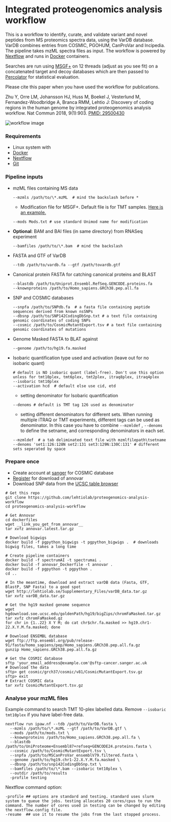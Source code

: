 Integrated proteogenomics analysis workflow
==============

This is a workflow to identify, curate, and validate variant and novel peptides from MS proteomics spectra data, using the VarDB database. VarDB combines entries from COSMIC, PGOHUM, CanProVar and lncipedia. The pipeline takes mzML spectra files as input. The workflow is powered by [Nextflow](https://nextflow.io) and runs in [Docker](https://docker.com) containers.

Searches are run using [MSGF+](https://omics.pnl.gov/software/ms-gf) on 12 threads (adjust as you see fit) on a concatenated target and decoy databases which are then passed to [Percolator](http://percolator.ms) for statistical evaluation.

Please cite this paper when you have used the workflow for publications.

Zhu Y, Orre LM, Johansson HJ, Huss M, Boekel J, Vesterlund M, Fernandez-Woodbridge A, Branca RMM, Lehtio J: Discovery of coding regions in the human genome by integrated proteogenomics analysis workflow. Nat Commun 2018, 9(1):903.  [PMID: 29500430](https://www.ncbi.nlm.nih.gov/pubmed/29500430)

![workflow image](https://github.com/lehtiolab/proteogenomics-analysis-workflow/blob/master/images/workflow.png)

### Requirements

  + Linux system with
  + [Docker](https://docker.io)
  + [Nextflow](https://nextflow.io)
  + [Git](https://git-scm.com)


### Pipeline inputs

  + mzML files containing MS data
  
    `--mzmls /path/to/\*.mzML  # mind the backslash before *`
    + Modification file for MSGF+. Default file is for TMT samples. [Here is an example.](https://bix-lab.ucsd.edu/download/attachments/13533355/Mods.txt?version=2&modificationDate=1358975546000)
    
    `--mods Mods.txt # use standard Unimod name for modification`
  + __Optional__: BAM and BAI files (in same directory) from RNASeq experiment
  
    `--bamfiles /path/to/\*.bam  # mind the backslash`
  + FASTA and GTF of VarDB

    `--tdb /path/to/vardb.fa --gtf /path/tovardb.gtf`

  + Canonical protein FASTA for catching canonical proteins and BLAST
  
     ```
    --blastdb /path/to/Uniprot.Ensembl.RefSeq.GENCODE.proteins.fa
    --knownproteins /path/to/Homo_sapiens.GRCh38.pep.all.fa
    ```

  + SNP and COSMIC databases
  
    ```
    --snpfa /path/to/SNPdb.fa  # a fasta file containing peptide sequences derived from known nsSNPs
    --dbsnp /path/to/SNP142CodingDbSnp.txt # a text file containing genomic coordinates of coding SNPs
    --cosmic /path/to/CosmicMutantExport.tsv # a text file containing genomic coordinates of mutations
    ```

  + Genome Masked FASTA to BLAT against

    `--genome /path/to/hg19.fa.masked`
  + Isobaric quantification type used and activation (leave out for no isobaric quant)

    ```
    # default is NO isobaric quant (label-free). Don't use this option unless for tmt10plex, tmt6plex, tmt2plex, itraq8plex, itraq4plex
    --isobaric tmt10plex
    --activation hcd  # default else use cid, etd
    ```
    + setting denominator for Isobaric quantification
    
    `--denoms # default is TMT tag 126 used as denominator`
    + setting different denominators for different sets. When running multiple iTRAQ or TMT experiments, different tags can be used as denominator.
    In this case you have to combine `--mzmldef` ,  `--denoms` to define the setname, and corresponding denominators in each set.
    
     ```
     --mzmldef  # a tab deliminated text file with mzmlfilepath\tsetname
     --denoms 'set1:126:128N set2:131 set3:129N:130C:131' # different sets seperated by space
    ```
    

### Prepare once

  + Create account at [sanger](http://cancer.sanger.ac.uk/cosmic/help/download) for COSMIC database
  + [Register](http://annovar.openbioinformatics.org/en/latest) for download of annovar
  + Download SNP data from the [UCSC table browser](https://genome.ucsc.edu/cgi-bin/hgTables?hgsid=661199271_5BEJQ6aAEOgRhkgNqBRFQQhTW05G&clade=mammal&org=&db=hg19&hgta_group=varRep&hgta_track=snp142Common&hgta_table=snp142CodingDbSnp&hgta_regionType=genome&position=&hgta_outputType=primaryTable&hgta_outFileName=snp142CodingDbSnp.txt)
  
```
# Get this repo
git clone https://github.com/lehtiolab/proteogenomics-analysis-workflow
cd proteogenomics-analysis-workflow

# Get Annovar
cd dockerfiles
wget __link_you_get_from_annovar__
tar xvfz annovar.latest.tar.gz

# Download bigwigs
docker build -f pgpython_bigwigs -t pgpython_bigwigs .  # downloads bigwig files, takes a long time

# Create pipeline containers
docker build -f spectrumAI -t spectrumai .
docker build -f annovar_Dockerfile -t annovar .
docker build -f pgpython -t pgpython . 
cd ..

# In the meantime, download and extract varDB data (Fasta, GTF, BlastP, SNP Fasta) to a good spot
wget http://lehtiolab.se/Supplementary_Files/varDB_data.tar.gz
tar xvfz varDB_data.tar.gz

# Get the hg19 masked genome sequence
wget hgdownload.soe.ucsc.edu/goldenPath/hg19/bigZips/chromFaMasked.tar.gz
tar xvfz chromFaMasked.gz
for chr in {1..22} X Y M; do cat chr$chr.fa.masked >> hg19.chr1-22.X.Y.M.fa.masked; done

# Download ENSEMBL database
wget ftp://ftp.ensembl.org/pub/release-91/fasta/homo_sapiens/pep/Homo_sapiens.GRCh38.pep.all.fa.gz
gunzip Homo_sapiens.GRCh38.pep.all.fa.gz

# Get the COSMIC database
sftp 'your_email_address@example.com'@sftp-cancer.sanger.ac.uk
# Download the data
sftp> get cosmic/grch37/cosmic/v81/CosmicMutantExport.tsv.gz
sftp> exit
# Extract COSMIC data
tar xvfz CosmicMutantExport.tsv.gz
```

### Analyse your mzML files
Example command to search TMT 10-plex labelled data.
Remove  `--isobaric tmt10plex`  if you have label-free data.
```
nextflow run ipaw.nf --tdb /path/to/VarDB.fasta \ 
  --mzmls /path/to/\*.mzML --gtf /path/to/VarDB.gtf \
  --mods /path/to/mods.txt \
  --knownproteins /path/to/Homo_sapiens.GRCh38.pep.all.fa \
  --blastdb /path/to/UniProteome+Ensembl87+refseq+GENCODE24.proteins.fasta \
  --cosmic /path/to/CosmicMutantExport.tsv \
  --snpfa /path/to/MSCanProVar_ensemblV79.filtered.fasta \
  --genome /path/to/hg19.chr1-22.X.Y.M.fa.masked \
  --dbsnp /path/to/snp142CodingDbSnp.txt \
  --bamfiles /path/to/\*.bam --isobaric tmt10plex \
  --outdir /path/to/results
  -profile testing
```

Nextflow command option:
```
-profile ## options are standard and testing. standard uses slurm system to queue the jobs. testing allocates 20 cores/cpus to run the command. The number of cores used in testing can be changed by editing the nextflow.config file.
-resume  ## use it to resume the jobs from the last stopped process.
```
